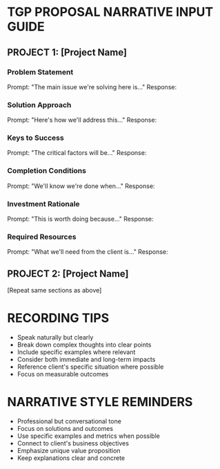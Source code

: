 # TGP PROPOSAL NARRATIVE INPUT GUIDE

## PROJECT 1: [Project Name]

### Problem Statement
Prompt: "The main issue we're solving here is..."
Response:

### Solution Approach
Prompt: "Here's how we'll address this..."
Response:

### Keys to Success
Prompt: "The critical factors will be..."
Response:

### Completion Conditions
Prompt: "We'll know we're done when..."
Response:

### Investment Rationale
Prompt: "This is worth doing because..."
Response:

### Required Resources
Prompt: "What we'll need from the client is..."
Response:

## PROJECT 2: [Project Name]
[Repeat same sections as above]

# RECORDING TIPS
- Speak naturally but clearly
- Break down complex thoughts into clear points
- Include specific examples where relevant
- Consider both immediate and long-term impacts
- Reference client's specific situation where possible
- Focus on measurable outcomes

# NARRATIVE STYLE REMINDERS
- Professional but conversational tone
- Focus on solutions and outcomes
- Use specific examples and metrics when possible
- Connect to client's business objectives
- Emphasize unique value proposition
- Keep explanations clear and concrete
